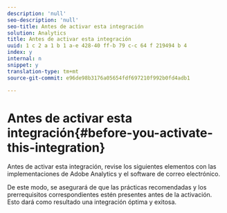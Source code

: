 ```yaml
---
description: 'null'
seo-description: 'null'
seo-title: Antes de activar esta integración
solution: Analytics
title: Antes de activar esta integración
uuid: 1 c 2 a 1 b 1 a-e 428-40 ff-b 79 c-c 64 f 219494 b 4
index: y
internal: n
snippet: y
translation-type: tm+mt
source-git-commit: e96de98b3176a05654fdf697210f992b0fd4adb1

---
```



# Antes de activar esta integración{#before-you-activate-this-integration}

Antes de activar esta integración, revise los siguientes elementos con las implementaciones de Adobe Analytics y el software de correo electrónico.

De este modo, se asegurará de que las prácticas recomendadas y los prerrequisitos correspondientes estén presentes antes de la activación. Esto dará como resultado una integración óptima y exitosa.
